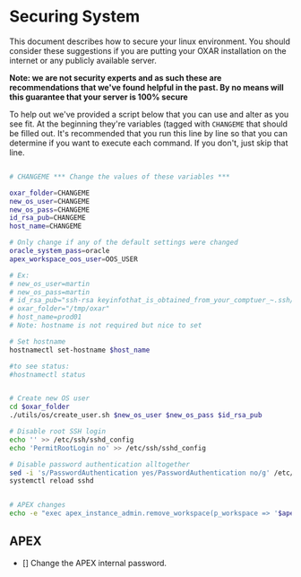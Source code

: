 # Securing System

This document describes how to secure your linux environment. You should consider these suggestions if you are putting your OXAR installation on the internet or any publicly available server.

**Note: we are not security experts and as such these are recommendations that we've found helpful in the past. By no means will this guarantee that your server is 100% secure**

To help out we've provided a script below that you can use and alter as you see fit. At the beginning they're variables (tagged with `CHANGEME` that should be filled out. It's recommended that you run this line by line so that you can determine if you want to execute each command. If you don't, just skip that line.


```bash

# CHANGEME *** Change the values of these variables ***

oxar_folder=CHANGEME
new_os_user=CHANGEME
new_os_pass=CHANGEME
id_rsa_pub=CHANGEME
host_name=CHANGEME

# Only change if any of the default settings were changed
oracle_system_pass=oracle
apex_workspace_oos_user=OOS_USER

# Ex:
# new_os_user=martin
# new_os_pass=martin
# id_rsa_pub="ssh-rsa keyinfothat_is_obtained_from_your_comptuer_~.ssh/id_rsa.pub_file"
# oxar_folder="/tmp/oxar"
# host_name=prod01
# Note: hostname is not required but nice to set

# Set hostname
hostnamectl set-hostname $host_name

#to see status:
#hostnamectl status


# Create new OS user
cd $oxar_folder
./utils/os/create_user.sh $new_os_user $new_os_pass $id_rsa_pub

# Disable root SSH login
echo '' >> /etc/ssh/sshd_config
echo 'PermitRootLogin no' >> /etc/ssh/sshd_config

# Disable password authentication alltogether
sed -i 's/PasswordAuthentication yes/PasswordAuthentication no/g' /etc/ssh/sshd_config
systemctl reload sshd


# APEX changes
echo -e "exec apex_instance_admin.remove_workspace(p_workspace => '$apex_workspace_oos_user', p_drop_users => 'Y');\n exit;" | sqlplus system/oracle

```

## APEX

- [] Change the APEX internal password. 
